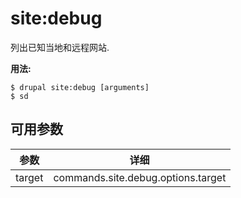 # site:debug
列出已知当地和远程网站.

**用法:**
```
$ drupal site:debug [arguments] 
$ sd  
```

## 可用参数
参数 | 详细
---------|-------------
target | commands.site.debug.options.target
